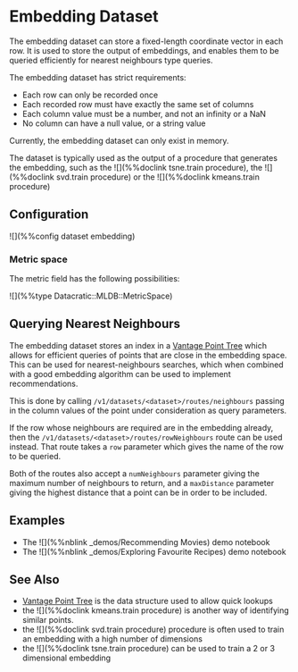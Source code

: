 # Embedding Dataset

The embedding dataset can store a fixed-length coordinate vector in each row.
It is used to store the output of embeddings, and enables them to be queried
efficiently for nearest neighbours type queries.

The embedding dataset has strict requirements:

* Each row can only be recorded once
* Each recorded row must have exactly the same set of columns
* Each column value must be a number, and not an infinity or a NaN
* No column can have a null value, or a string value

Currently, the embedding dataset can only exist in memory.

The dataset is typically used as the
output of a procedure that generates the embedding, such as the ![](%%doclink tsne.train procedure), the ![](%%doclink svd.train procedure) or the ![](%%doclink kmeans.train procedure)

## Configuration

![](%%config dataset embedding)

### Metric space

The metric field has the following possibilities:

![](%%type Datacratic::MLDB::MetricSpace)


## Querying Nearest Neighbours

The embedding dataset stores an index in a [Vantage Point Tree] which allows
for efficient queries of points that are close in the embedding space.  This
can be used for nearest-neighbours searches, which when combined with a good
embedding algorithm can be used to implement recommendations.

This is done by calling `/v1/datasets/<dataset>/routes/neighbours`
passing in the column values of the point under consideration as query
parameters.

If the row whose neighbours are required are in the embedding already,
then the `/v1/datasets/<dataset>/routes/rowNeighbours` route can
be used instead.  That route takes a `row` parameter which gives the
name of the row to be queried.

Both of the routes also accept a `numNeighbours` parameter giving the
maximum number of neighbours to return, and a `maxDistance` parameter
giving the highest distance that a point can be in order to be included.

## Examples

* The ![](%%nblink _demos/Recommending Movies) demo notebook
* The ![](%%nblink _demos/Exploring Favourite Recipes) demo notebook

## See Also

* [Vantage Point Tree] is the data structure used to allow quick lookups
* the ![](%%doclink kmeans.train procedure) is another way of identifying similar points.
* the ![](%%doclink svd.train procedure) procedure is often used to train an embedding with a high number of dimensions
* the ![](%%doclink tsne.train procedure) can be used to train a 2 or 3 dimensional embedding

[Vantage Point Tree]: http://en.wikipedia.org/wiki/Vantage-point_tree "Vantage Point Tree"